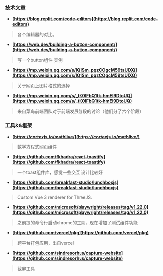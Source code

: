 ### 技术文章
+ **[https://blog.replit.com/code-editors](https://blog.replit.com/code-editors)**
> 各个编辑器的对比。
+ **[https://web.dev/building-a-button-component/](https://web.dev/building-a-button-component/)**
> 写一个button组件 实例
+ **[https://mp.weixin.qq.com/s/IQ1Sm_pqzCOgcM59tsUlXQ](https://mp.weixin.qq.com/s/IQ1Sm_pqzCOgcM59tsUlXQ)**
> 关于网页上图片格式的选择
+ **[https://mp.weixin.qq.com/s/_tK0lFbQ1tk-hmEl9DtoUQ](https://mp.weixin.qq.com/s/_tK0lFbQ1tk-hmEl9DtoUQ)**
> 来自菜鸟前端团队对于前端发展阶段的讨论（他们分了六个阶段）
 
### 工具&&框架
+ **[https://cortexjs.io/mathlive/](https://cortexjs.io/mathlive/)**
> 数学方程式网页组件 
+ **[https://github.com/fkhadra/react-toastify](https://github.com/fkhadra/react-toastify)**
> 一个toast组件库，感觉一些交互 设计比较好
+ **[https://github.com/breakfast-studio/lunchboxjs](https://github.com/breakfast-studio/lunchboxjs)**
> Custom Vue 3 renderer for ThreeJS.
+ **[https://github.com/microsoft/playwright/releases/tag/v1.22.0](https://github.com/microsoft/playwright/releases/tag/v1.22.0)**
> 之前提的命令行启动chrome的工具，现在增加了测试组件功能
+ **[https://github.com/vercel/pkg](https://github.com/vercel/pkg)**
> 跨平台打包应用，出自vercel
+ **[https://github.com/sindresorhus/capture-website](https://github.com/sindresorhus/capture-website)**
> 截屏工具
